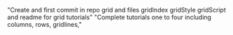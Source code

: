 "Create and first commit in repo grid and files gridIndex gridStyle gridScript and readme for grid tutorials"
"Complete tutorials one to four including columns, rows, gridlines,"